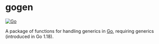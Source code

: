 # gogen

[![Go](https://github.com/RicardoBassete/gogen/actions/workflows/go.yml/badge.svg)](https://github.com/RicardoBassete/gogen/actions/workflows/go.yml)

A package of functions for handling generics in [Go](https://go.dev), requiring generics (introduced in Go 1.18).
